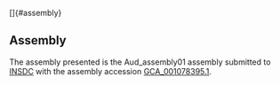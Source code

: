 []{#assembly}

Assembly
--------

The assembly presented is the Aud\_assembly01 assembly submitted to
[INSDC](http://www.insdc.org) with the assembly accession
[GCA\_001078395.1](http://www.ebi.ac.uk/ena/data/view/GCA_001078395.1).
